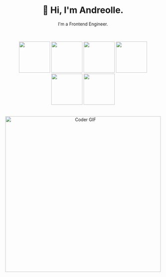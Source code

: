 <div align="center">
  <h1>👋 Hi, I'm Andreolle.</h1>
  <p>I'm a Frontend Engineer.</p>
</div>
<br>
<br>
<div align="center">
  <img src="https://media3.giphy.com/media/ln7z2eWriiQAllfVcn/200w.webp" width="100" />
  <img src="https://i.giphy.com/media/eNAsjO55tPbgaor7ma/200w.webp" width="100" />
  <img src="https://i.giphy.com/media/VgGthkhUvGgOit7Y9i/200.webp" width="100" />
  <img src="https://media3.giphy.com/media/kdFc8fubgS31b8DsVu/giphy.webp" width="100" />
  <img src="https://i.giphy.com/media/KzJkzjggfGN5Py6nkT/200.webp" width="100" />
  <img src="https://i.giphy.com/media/IdyAQJVN2kVPNUrojM/200.webp" width="100" />
</div>
<br>
<br>
<div align="center">
  <img src="https://media.giphy.com/media/SWoSkN6DxTszqIKEqv/giphy.gif" alt="Coder GIF" width="500">
</div>
